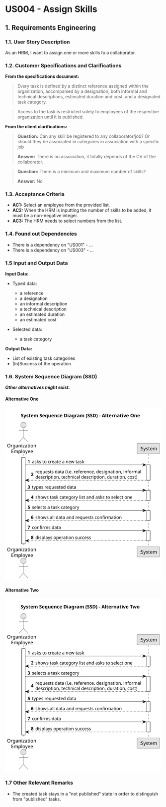 # US004 - Assign Skills 


## 1. Requirements Engineering

### 1.1. User Story Description

As an HRM, I want to assign one or more skills to a collaborator.

### 1.2. Customer Specifications and Clarifications 

**From the specifications document:**

>	Every task is defined by a distinct reference assigned within the organization, accompanied by a designation, both informal and technical descriptions, estimated duration and cost, and a designated task category. 

>	Access to the task is restricted solely to employees of the respective organization until it is published.

**From the client clarifications:**

> **Question:** Can any skill be registered to any collaborator/job? Or should they be associated in categories in association with a specific job
>
> **Answer:** There is no association, it totally depends of the CV of the collaborator.

> **Question:** There is a minimum and maximum number of skills?
>
> **Answer:** No

### 1.3. Acceptance Criteria

* **AC1:** Select an employee from the provided list.
* **AC2:** When the HRM is inputting the number of skills to be added, it must be a non-negative integer.
* **AC3:** The HRM needs to select numbers from the list.

### 1.4. Found out Dependencies

* There is a dependency on "US001" - ...
* There is a dependency on "US003" - ...

### 1.5 Input and Output Data

**Input Data:**

* Typed data:
    * a reference
    * a designation 
    * an informal description
    * a technical description
    * an estimated duration
    * an estimated cost
	
* Selected data:
    * a task category 

**Output Data:**

* List of existing task categories
* (In)Success of the operation

### 1.6. System Sequence Diagram (SSD)

**_Other alternatives might exist._**

#### Alternative One

![System Sequence Diagram - Alternative One](svg/us006-system-sequence-diagram-alternative-one.svg)

#### Alternative Two

![System Sequence Diagram - Alternative Two](svg/us006-system-sequence-diagram-alternative-two.svg)

### 1.7 Other Relevant Remarks

* The created task stays in a "not published" state in order to distinguish from "published" tasks.